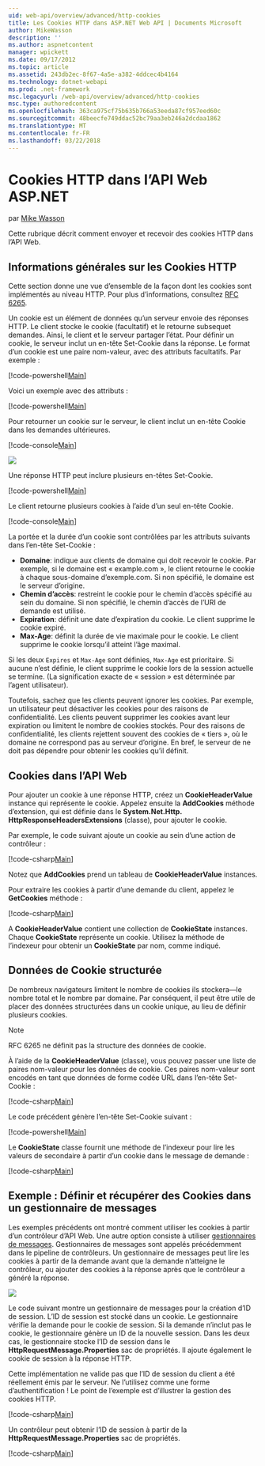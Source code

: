 ```yaml
---
uid: web-api/overview/advanced/http-cookies
title: Les Cookies HTTP dans ASP.NET Web API | Documents Microsoft
author: MikeWasson
description: ''
ms.author: aspnetcontent
manager: wpickett
ms.date: 09/17/2012
ms.topic: article
ms.assetid: 243db2ec-8f67-4a5e-a382-4ddcec4b4164
ms.technology: dotnet-webapi
ms.prod: .net-framework
msc.legacyurl: /web-api/overview/advanced/http-cookies
msc.type: authoredcontent
ms.openlocfilehash: 363ca975cf75b635b766a53eeda87cf957eed60c
ms.sourcegitcommit: 48beecfe749ddac52bc79aa3eb246a2dcdaa1862
ms.translationtype: MT
ms.contentlocale: fr-FR
ms.lasthandoff: 03/22/2018
---
```

<a name="http-cookies-in-aspnet-web-api"></a>Cookies HTTP dans l’API Web ASP.NET
====================
par [Mike Wasson](https://github.com/MikeWasson)

Cette rubrique décrit comment envoyer et recevoir des cookies HTTP dans l’API Web.

## <a name="background-on-http-cookies"></a>Informations générales sur les Cookies HTTP

Cette section donne une vue d’ensemble de la façon dont les cookies sont implémentés au niveau HTTP. Pour plus d’informations, consultez [RFC 6265](http://tools.ietf.org/html/rfc6265).

Un cookie est un élément de données qu’un serveur envoie des réponses HTTP. Le client stocke le cookie (facultatif) et le retourne subsequet demandes. Ainsi, le client et le serveur partager l’état. Pour définir un cookie, le serveur inclut un en-tête Set-Cookie dans la réponse. Le format d’un cookie est une paire nom-valeur, avec des attributs facultatifs. Par exemple :

[!code-powershell[Main](http-cookies/samples/sample1.ps1)]

Voici un exemple avec des attributs :

[!code-powershell[Main](http-cookies/samples/sample2.ps1)]

Pour retourner un cookie sur le serveur, le client inclut un en-tête Cookie dans les demandes ultérieures.

[!code-console[Main](http-cookies/samples/sample3.cmd)]

![](http-cookies/_static/image1.png)

Une réponse HTTP peut inclure plusieurs en-têtes Set-Cookie.

[!code-powershell[Main](http-cookies/samples/sample4.ps1)]

Le client retourne plusieurs cookies à l’aide d’un seul en-tête Cookie.

[!code-console[Main](http-cookies/samples/sample5.cmd)]

La portée et la durée d’un cookie sont contrôlées par les attributs suivants dans l’en-tête Set-Cookie :

- **Domaine**: indique aux clients de domaine qui doit recevoir le cookie. Par exemple, si le domaine est « example.com », le client retourne le cookie à chaque sous-domaine d’exemple.com. Si non spécifié, le domaine est le serveur d’origine.
- **Chemin d’accès**: restreint le cookie pour le chemin d’accès spécifié au sein du domaine. Si non spécifié, le chemin d’accès de l’URI de demande est utilisé.
- **Expiration**: définit une date d’expiration du cookie. Le client supprime le cookie expiré.
- **Max-Age**: définit la durée de vie maximale pour le cookie. Le client supprime le cookie lorsqu’il atteint l’âge maximal.

Si les deux `Expires` et `Max-Age` sont définies, `Max-Age` est prioritaire. Si aucune n’est définie, le client supprime le cookie lors de la session actuelle se termine. (La signification exacte de « session » est déterminée par l’agent utilisateur).

Toutefois, sachez que les clients peuvent ignorer les cookies. Par exemple, un utilisateur peut désactiver les cookies pour des raisons de confidentialité. Les clients peuvent supprimer les cookies avant leur expiration ou limitent le nombre de cookies stockés. Pour des raisons de confidentialité, les clients rejettent souvent des cookies de « tiers », où le domaine ne correspond pas au serveur d’origine. En bref, le serveur de ne doit pas dépendre pour obtenir les cookies qu’il définit.

## <a name="cookies-in-web-api"></a>Cookies dans l’API Web

Pour ajouter un cookie à une réponse HTTP, créez un **CookieHeaderValue** instance qui représente le cookie. Appelez ensuite la **AddCookies** méthode d’extension, qui est définie dans le **System.Net.Http. HttpResponseHeadersExtensions** (classe), pour ajouter le cookie.

Par exemple, le code suivant ajoute un cookie au sein d’une action de contrôleur :

[!code-csharp[Main](http-cookies/samples/sample6.cs)]

Notez que **AddCookies** prend un tableau de **CookieHeaderValue** instances.

Pour extraire les cookies à partir d’une demande du client, appelez le **GetCookies** méthode :

[!code-csharp[Main](http-cookies/samples/sample7.cs)]

A **CookieHeaderValue** contient une collection de **CookieState** instances. Chaque **CookieState** représente un cookie. Utilisez la méthode de l’indexeur pour obtenir un **CookieState** par nom, comme indiqué.

## <a name="structured-cookie-data"></a>Données de Cookie structurée

De nombreux navigateurs limitent le nombre de cookies ils stockera&#8212;le nombre total et le nombre par domaine. Par conséquent, il peut être utile de placer des données structurées dans un cookie unique, au lieu de définir plusieurs cookies.

> [!NOTE]
> RFC 6265 ne définit pas la structure des données de cookie.


À l’aide de la **CookieHeaderValue** (classe), vous pouvez passer une liste de paires nom-valeur pour les données de cookie. Ces paires nom-valeur sont encodés en tant que données de forme codée URL dans l’en-tête Set-Cookie :

[!code-csharp[Main](http-cookies/samples/sample8.cs)]

Le code précédent génère l’en-tête Set-Cookie suivant :

[!code-powershell[Main](http-cookies/samples/sample9.ps1)]

Le **CookieState** classe fournit une méthode de l’indexeur pour lire les valeurs de secondaire à partir d’un cookie dans le message de demande :

[!code-csharp[Main](http-cookies/samples/sample10.cs)]

## <a name="example-set-and-retrieve-cookies-in-a-message-handler"></a>Exemple : Définir et récupérer des Cookies dans un gestionnaire de messages

Les exemples précédents ont montré comment utiliser les cookies à partir d’un contrôleur d’API Web. Une autre option consiste à utiliser [gestionnaires de messages](http-message-handlers.md). Gestionnaires de messages sont appelés précédemment dans le pipeline de contrôleurs. Un gestionnaire de messages peut lire les cookies à partir de la demande avant que la demande n’atteigne le contrôleur, ou ajouter des cookies à la réponse après que le contrôleur a généré la réponse.

![](http-cookies/_static/image2.png)

Le code suivant montre un gestionnaire de messages pour la création d’ID de session. L’ID de session est stocké dans un cookie. Le gestionnaire vérifie la demande pour le cookie de session. Si la demande n’inclut pas le cookie, le gestionnaire génère un ID de la nouvelle session. Dans les deux cas, le gestionnaire stocke l’ID de session dans le **HttpRequestMessage.Properties** sac de propriétés. Il ajoute également le cookie de session à la réponse HTTP.

Cette implémentation ne valide pas que l’ID de session du client a été réellement émis par le serveur. Ne l’utilisez comme une forme d’authentification ! Le point de l’exemple est d’illustrer la gestion des cookies HTTP.

[!code-csharp[Main](http-cookies/samples/sample11.cs)]

Un contrôleur peut obtenir l’ID de session à partir de la **HttpRequestMessage.Properties** sac de propriétés.

[!code-csharp[Main](http-cookies/samples/sample12.cs)]
